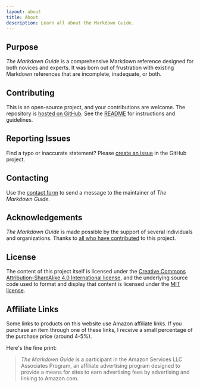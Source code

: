 ```yaml
---
layout: about
title: About
description: Learn all about the Markdown Guide.
---
```


## Purpose

_The Markdown Guide_ is a comprehensive Markdown reference designed for both novices and experts. It was born out of frustration with existing Markdown references that are incomplete, inadequate, or both.

## Contributing

This is an open-source project, and your contributions are welcome. The repository is [hosted on GitHub](https://github.com/dawin-editor/markdown-guide-arabic). See the [README](https://github.com/dawin-editor/markdown-guide-arabic/blob/master/README.md) for instructions and guidelines.

## Reporting Issues

Find a typo or inaccurate statement? Please [create an issue](https://github.com/dawin-editor/markdown-guide-arabic/issues) in the GitHub project.

## Contacting

Use the [contact form](/contact) to send a message to the maintainer of _The Markdown Guide_.

## Acknowledgements

_The Markdown Guide_ is made possible by the support of several individuals and organizations. Thanks to [all who have contributed](https://github.com/dawin-editor/markdown-guide-arabic/graphs/contributors) to this project.

## License

The content of this project itself is licensed under the [Creative Commons Attribution-ShareAlike 4.0 International license](https://creativecommons.org/licenses/by-sa/4.0/), and the underlying source code used to format and display that content is licensed under the [MIT license](https://github.com/dawin-editor/markdown-guide-arabic/blob/master/LICENSE.txt).

## Affiliate Links

Some links to products on this website use Amazon affiliate links. If you purchase an item through one of these links, I receive a small percentage of the purchase price (around 4-5%).

Here's the fine print:

> _The Markdown Guide_ is a participant in the Amazon Services LLC Associates Program, an affiliate advertising program designed to provide a means for sites to earn advertising fees by advertising and linking to Amazon.com.
